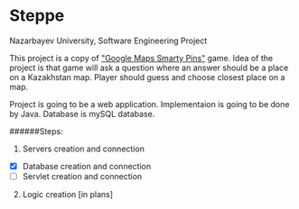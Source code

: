 # Steppe
Nazarbayev University, Software Engineering Project

This project is a copy of ["Google Maps Smarty Pins"](https://smartypins.withgoogle.com/) game. Idea of the project is that game will ask a question where an answer should be a place on a Kazakhstan map. Player should guess and choose closest place on a map. 

Project is going to be a web application. Implementaion is going to be done by Java. Database is mySQL database.

######Steps: 
1. Servers creation and connection
  - [x] Database creation and connection
  - [ ] Servlet creation and connection
2. Logic creation [in plans]
